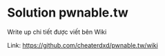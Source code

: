 # Solution pwnable.tw
Write up chi tiết được viết bên Wiki

Link: <link> https://github.com/cheaterdxd/pwnable.tw/wiki </link>
